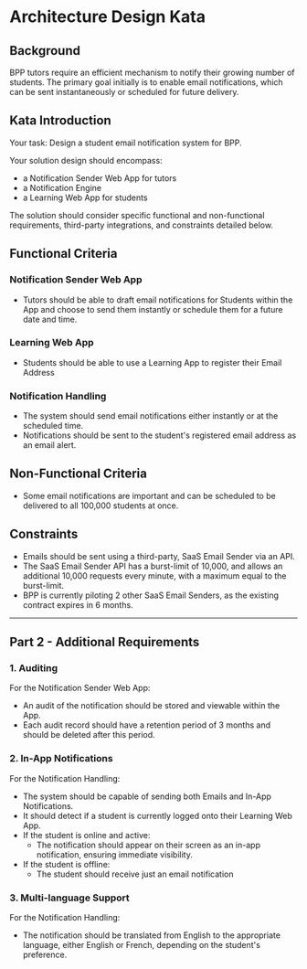 # Architecture Design Kata

## Background

BPP tutors require an efficient mechanism to notify their growing number of students. The primary goal initially is to enable email notifications, which can be sent instantaneously or scheduled for future delivery.

## Kata Introduction

Your task: Design a student email notification system for BPP.

Your solution design should encompass:

- a Notification Sender Web App for tutors
- a Notification Engine
- a Learning Web App for students

The solution should consider specific functional and non-functional requirements, third-party integrations, and constraints detailed below.

## Functional Criteria

### Notification Sender Web App

- Tutors should be able to draft email notifications for Students within the App and choose to send them instantly or schedule them for a future date and time.

### Learning Web App

- Students should be able to use a Learning App to register their Email Address

### Notification Handling

- The system should send email notifications either instantly or at the scheduled time.
- Notifications should be sent to the student's registered email address as an email alert.

## Non-Functional Criteria

- Some email notifications are important and can be scheduled to be delivered to all 100,000 students at once.

## Constraints

- Emails should be sent using a third-party, SaaS Email Sender via an API.
- The SaaS Email Sender API has a burst-limit of 10,000, and allows an additional 10,000 requests every minute, with a maximum equal to the burst-limit.
- BPP is currently piloting 2 other SaaS Email Senders, as the existing contract expires in 6 months.

------

## Part 2 - Additional Requirements

### 1. Auditing

For the Notification Sender Web App:

- An audit of the notification should be stored and viewable within the App.
- Each audit record should have a retention period of 3 months and should be deleted after this period.

### 2. In-App Notifications

For the Notification Handling:

- The system should be capable of sending both Emails and In-App Notifications.
- It should detect if a student is currently logged onto their Learning Web App.
- If the student is online and active:
  - The notification should appear on their screen as an in-app notification, ensuring immediate visibility.
- If the student is offline:
  - The student should receive just an email notification

### 3. Multi-language Support

For the Notification Handling:

- The notification should be translated from English to the appropriate language, either English or French, depending on the student's preference.